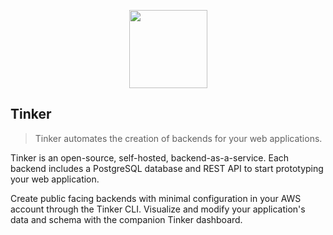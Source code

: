 <p align="center">
  <img width="125" height="125" src="https://github.com/tinker-base/tinker-dashboard/blob/27233f35469efd653eb95a6a0825a2a4231468d2/src/images/SVG%20Vector%20Files/tinker_logo.svg">
</p>

## Tinker
> Tinker automates the creation of backends for your web applications.

Tinker is an open-source, self-hosted, backend-as-a-service. Each backend includes a PostgreSQL database and REST API to start prototyping your web application. 

Create public facing backends with minimal configuration in your AWS account through the Tinker CLI. Visualize and modify your application's data and schema with the companion Tinker dashboard.
